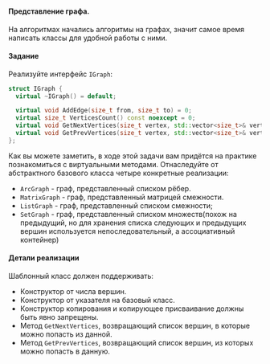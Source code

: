 ### 


#### Представление графа.

На алгоритмах начались алгоритмы на графах, значит самое время написать классы для удобной работы с ними.


#### Задание

Реализуйте интерфейс `IGraph`:
```c++
struct IGraph {
  virtual ~IGraph() = default;

  virtual void AddEdge(size_t from, size_t to) = 0;
  virtual size_t VerticesCount() const noexcept = 0;
  virtual void GetNextVertices(size_t vertex, std::vector<size_t>& vertices) const noexcept = 0;
  virtual void GetPrevVertices(size_t vertex, std::vector<size_t>& vertices) const noexcept = 0;
};
```
Как вы можете заметить, в ходе этой задачи вам придётся на практике познакомиться с виртуальными методами.
Отнаследуйте от абстрактного базового класса четыре конкретные реализации:
* `ArcGraph` - граф, представленный списком рёбер.
* `MatrixGraph` - граф, представленный матрицей смежности.
* `ListGraph` - граф, представленный списком смежности;
* `SetGraph` - граф, представленный списком множеств(похож на предыдущий, но для хранения списка следующих и предыдущих вершин используется непоследовательный, а ассоциативный контейнер)

#### Детали реализации

Шаблонный класс должен поддерживать:
* Конструктор от числа вершин.
* Конструктор от указателя на базовый класс.
* Конструктор копирования и копирующее присваивание должны быть явно запрещены.
* Метод `GetNextVertices`, возвращающий список вершин, в которые можно попасть из данной.
* Метод `GetPrevVertices`, возвращающий список вершин, из которых можно попасть в данную.


